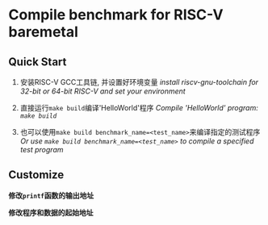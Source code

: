 # Compile benchmark for RISC-V baremetal

## Quick Start
1. 安装RISC-V GCC工具链, 并设置好环境变量
*install riscv-gnu-toolchain for 32-bit or 64-bit RISC-V and set your environment*

2. 直接运行`make build`编译'HelloWorld'程序
*Compile 'HelloWorld' program: `make build`*

3. 也可以使用`make build benchmark_name=<test_name>`来编译指定的测试程序
*Or use `make build benchmark_name=<test_name>` to compile a specified test program*


## Customize
**修改`printf`函数的输出地址**

**修改程序和数据的起始地址**
